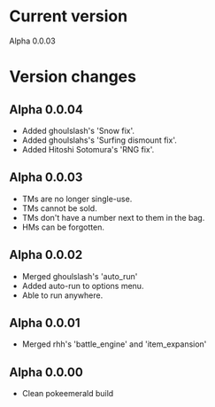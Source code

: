 # Current version
Alpha 0.0.03
# Version changes
## Alpha 0.0.04
* Added ghoulslash's 'Snow fix'.
* Added ghoulslahs's 'Surfing dismount fix'.
* Added Hitoshi Sotomura's 'RNG fix'.
## Alpha 0.0.03
* TMs are no longer single-use.
* TMs cannot be sold.
* TMs don't have a number next to them in the bag.
* HMs can be forgotten.
## Alpha 0.0.02
* Merged ghoulslash's 'auto_run'
* Added auto-run to options menu.
* Able to run anywhere.
## Alpha 0.0.01
* Merged rhh's 'battle_engine' and 'item_expansion'
## Alpha 0.0.00
* Clean pokeemerald build
